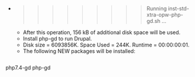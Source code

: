 * >>>>>>>>> Running inst-std-xtra-opw-php-gd.sh ...
  * After this operation, 156 kB of additional disk space will be used.
  * Install php-gd to run Drupal.
  * Disk size = 6093856K. Space Used = 244K. Runtime = 00:00:00:01.
  * The following NEW packages will be installed:
  ```bash
php7.4-gd php-gd
  ```

